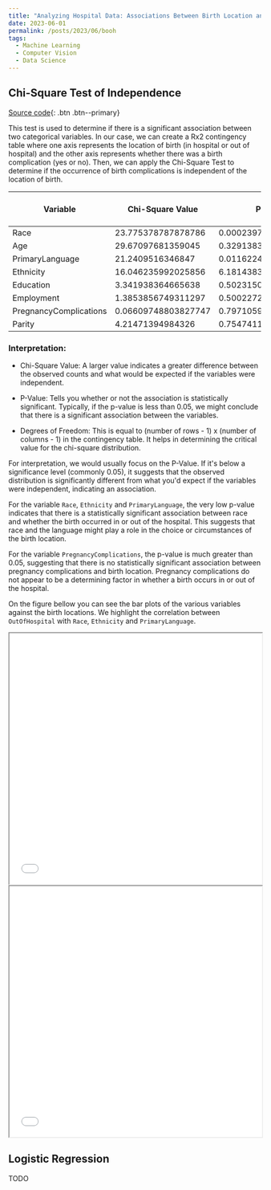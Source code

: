 ```yaml
---
title: "Analyzing Hospital Data: Associations Between Birth Location and Categorical Variables"
date: 2023-06-01
permalink: /posts/2023/06/booh
tags:
  - Machine Learning
  - Computer Vision
  - Data Science
---
```


## Chi-Square Test of Independence

[Source code](https://github.com/raphaelattias/BOOH/blob/main/notebook.ipynb){: .btn .btn--primary} 

This test is used to determine if there is a significant association between two categorical variables. In our case, we can create a Rx2 contingency table where one axis represents the location of birth (in hospital or out of hospital) and the other axis represents whether there was a birth complication (yes or no). Then, we can apply the Chi-Square Test to determine if the occurrence of birth complications is independent of the location of birth.

| Variable               | Chi-Square Value    | P-Value              | Degrees of Freedom |
|------------------------|---------------------|----------------------|----------------------|
| Race                   | 23.775378787878786  | 0.0002397868866226024 | 5                    |
| Age                    | 29.67097681359045   | 0.32913837848747485  | 27                   |
| PrimaryLanguage        | 21.2409516346847    | 0.011622476813629868 | 9                    |
| Ethnicity              | 16.046235992025856  | 6.181438337887989e-05 | 1                    |
| Education              | 3.341938364665638   | 0.5023150401311642   | 4                    |
| Employment             | 1.3853856749311297  | 0.5002272231619186   | 2                    |
| PregnancyComplications | 0.06609748803827747 | 0.7971059642091333   | 1                    |
| Parity                 | 4.21471394984326    | 0.7547411063634557   | 7                    |

### Interpretation:

* Chi-Square Value: A larger value indicates a greater difference between the observed counts and what would be expected if the variables were independent.

* P-Value: Tells you whether or not the association is statistically significant. Typically, if the p-value is less than 0.05, we might conclude that there is a significant association between the variables.

* Degrees of Freedom: This is equal to (number of rows - 1) x (number of columns - 1) in the contingency table. It helps in determining the critical value for the chi-square distribution.

For interpretation, we would usually focus on the P-Value. If it's below a significance level (commonly 0.05), it suggests that the observed distribution is significantly different from what you'd expect if the variables were independent, indicating an association.

For the variable `Race`, `Ethnicity` and `PrimaryLanguage`, the very low p-value indicates that there is a statistically significant association between race and whether the birth occurred in or out of the hospital. This suggests that race and the language might play a role in the choice or circumstances of the birth location.

For the variable `PregnancyComplications`, the p-value is much greater than 0.05, suggesting that there is no statistically significant association between pregnancy complications and birth location. Pregnancy complications do not appear to be a determining factor in whether a birth occurs in or out of the hospital.

On the figure bellow you can see the bar plots of the various variables against the birth locations. We highlight the correlation between `OutOfHospital` with `Race`, `Ethnicity` and `PrimaryLanguage`.
<iframe src="/files/fig.html" width="100%" height="500px"></iframe>
<iframe src="/files/fig1.html" width="100%" height="500px"></iframe>

## Logistic Regression 

TODO
